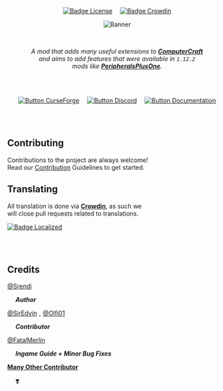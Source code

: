 
<br>
<br>

<div align = center>

[![Badge License]][License]   
[![Badge Crowdin]][Crowdin]

![Banner]

<br>

*A mod that adds many useful extensions to **[ComputerCraft]** <br>
and aims to add features that were available in `1.12.2` <br>
mods like **[PeripheralsPlusOne]**.*

<br>
<br>

[![Button CurseForge]][CurseForge]   
[![Button Discord]][Discord]   
[![Button Documentation]][Documentation]

</div>

<br>
<br>

## Contributing
Contributions to the project are always welcome! <br>
Read our [Contribution](CONTRIBUTING.md) Guidelines to get started.

## Translating

All translation is done via **[Crowdin]**, as such we <br>
will close pull requests related to translations.

[![Badge Localized]][Crowdin]

<br>
<br>

## Credits

[@Srendi]
    
    ***Author***

[@SirEdvin] , [@Olfi01]

    ***Contributor***

[@FatalMerlin]

    ***Ingame Guide + Minor Bug Fixes***

**[Many Other Contributor][Contributors]**

    ❣️

<br>


<!----------------------------------------------------------------------------->

[Documentation]: https://advancedperipherals.madefor.cc/
[Contributors]: https://github.com/IntelligenceModding/AdvancedPeripherals/graphs/contributors
[CurseForge]: https://www.curseforge.com/minecraft/mc-mods/advanced-peripherals
[Actions]: https://github.com/IntelligenceModding/AdvancedPeripherals/actions
[Crowdin]: https://crowdin.com/project/advanced-peripherals
[Discord]: https://discord.intelligence-modding.de
[Banner]: https://www.bisecthosting.com/images/CF/Advanced_Peripherals/BH_AP_Header.png 'Advanced Peripherals'

[PeripheralsPlusOne]: https://github.com/rolandoislas/PeripheralsPlusOne
[ComputerCraft]: https://www.curseforge.com/minecraft/mc-mods/computercraft

[@FatalMerlin]: https://github.com/FatalMerlin
[@SirEdvin]: https://github.com/SirEdvin
[@Srendi]: https://github.com/IntelligenceModding
[@Olfi01]: https://github.com/Olfi01

[License]: LICENSE


<!---------------------------------[ Badges ]---------------------------------->

[Badge Localized]: https://badges.crowdin.net/advanced-peripherals/localized.svg
[Badge Crowdin]: https://img.shields.io/badge/Localized_On-Crowdin-373d4c?style=for-the-badge&labelColor=464e62&logoColor=white&logo=Crowdin
[Badge License]: https://img.shields.io/badge/License-Apache_2.0-961b1f?style=for-the-badge&labelColor=D22128&logoColor=white&logo=Apache

<!---------------------------------[ Buttons ]--------------------------------->

[Button Documentation]: https://img.shields.io/badge/Documentation-5abcff?style=for-the-badge&logoColor=white&logo=GitBook
[Button CurseForge]: https://img.shields.io/badge/CurseForge-6441A4?style=for-the-badge&logoColor=white&logo=CurseForge
[Button Discord]: https://img.shields.io/badge/Discord-5865F2?style=for-the-badge&logoColor=white&logo=Discord
